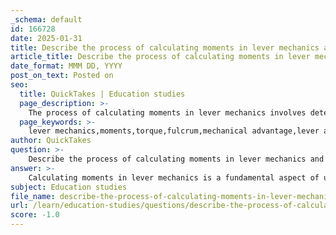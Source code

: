 ```yaml
---
_schema: default
id: 166728
date: 2025-01-31
title: Describe the process of calculating moments in lever mechanics and the significance of lever arm length.
article_title: Describe the process of calculating moments in lever mechanics and the significance of lever arm length.
date_format: MMM DD, YYYY
post_on_text: Posted on
seo:
  title: QuickTakes | Education studies
  page_description: >-
    The process of calculating moments in lever mechanics involves determining the fulcrum, measuring forces, and calculating the torque based on the distance from the fulcrum to the force application. The lever arm length is critical for mechanical advantage and efficiency.
  page_keywords: >-
    lever mechanics,moments,torque,fulcrum,mechanical advantage,lever arm length,force calculations,perpendicular distance,counterclockwise moments,clockwise moments
author: QuickTakes
question: >-
    Describe the process of calculating moments in lever mechanics and the significance of lever arm length.
answer: >-
    Calculating moments in lever mechanics is a fundamental aspect of understanding how levers function to amplify forces. The moment, or torque, produced by a force acting on a lever is determined by both the magnitude of the force and the distance from the pivot point (fulcrum) to the line of action of the force, known as the moment arm.\n\n### Process of Calculating Moments\n\n1. **Identify the Fulcrum**: Determine the pivot point around which the lever rotates.\n\n2. **Determine the Force**: Identify the force acting on the lever. This force can be applied at any point along the lever.\n\n3. **Measure the Perpendicular Distance**: Measure the perpendicular distance from the fulcrum to the line of action of the force. This distance is crucial because only the component of the force that acts perpendicular to the moment arm contributes to the moment.\n\n4. **Calculate the Moment**: Use the formula for calculating the moment:\n   $$\n   M = F \cdot d\n   $$\n   where:\n   - $ M $ is the moment (torque),\n   - $ F $ is the force applied,\n   - $ d $ is the perpendicular distance from the fulcrum to the line of action of the force.\n\n5. **Consider the Direction**: Determine the direction of the moment. By convention, counterclockwise moments are considered positive, while clockwise moments are negative.\n\n### Significance of Lever Arm Length\n\nThe length of the lever arm (the distance from the fulcrum to the point where the force is applied) is significant for several reasons:\n\n- **Mechanical Advantage**: A longer lever arm allows a smaller force to produce a larger moment. This is expressed in the lever equation:\n  $$\n  F_1 \cdot d_1 = F_2 \cdot d_2\n  $$\n  where $ F_1 $ and $ F_2 $ are the input and output forces, and $ d_1 $ and $ d_2 $ are their respective distances from the fulcrum. This relationship shows how levers can amplify force.\n\n- **Efficiency**: The effectiveness of a lever in lifting or moving an object is directly related to the length of the lever arm. A longer arm means that less force is needed to achieve the same moment, making the lever more efficient.\n\n- **Control of Motion**: The lever arm length also affects the speed and control of the motion. A longer lever arm can provide greater control over the movement of the load, allowing for more precise adjustments.\n\nIn summary, calculating moments in lever mechanics involves understanding the relationship between force, distance, and the resulting rotational effect about a pivot point. The length of the lever arm plays a crucial role in determining the mechanical advantage and efficiency of the lever system.
subject: Education studies
file_name: describe-the-process-of-calculating-moments-in-lever-mechanics-and-the-significance-of-lever-arm-length.md
url: /learn/education-studies/questions/describe-the-process-of-calculating-moments-in-lever-mechanics-and-the-significance-of-lever-arm-length
score: -1.0
---
```


&nbsp;